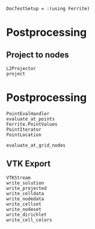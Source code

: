 ```@meta
DocTestSetup = :(using Ferrite)
```
# Postprocessing

## Project to nodes
```@docs
L2Projector
project
```


# Postprocessing
```@docs
PointEvalHandler
evaluate_at_points
Ferrite.PointValues
PointIterator
PointLocation
```

```@docs
evaluate_at_grid_nodes
```

## VTK Export

```@docs
VTKStream
write_solution
write_projected
write_celldata
write_nodedata
write_cellset
write_nodeset
write_dirichlet
write_cell_colors
```
